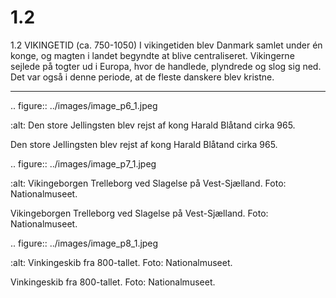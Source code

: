 # 1.2

1.2 
VIKINGETID (ca. 750-1050)
I vikingetiden blev Danmark samlet under én konge, og magten 
i landet begyndte at blive centraliseret. Vikingerne sejlede på 
togter ud i Europa, hvor de handlede, plyndrede og slog sig ned. 
Det var også i denne periode, at de fleste danskere blev kristne.


---

<!-- Figures extracted from nearby pages -->

.. figure:: ../images/image_p6_1.jpeg

   :alt: Den store Jellingsten blev rejst af kong Harald Blåtand cirka 965.

   Den store Jellingsten blev rejst af kong Harald Blåtand cirka 965.

.. figure:: ../images/image_p7_1.jpeg

   :alt: Vikingeborgen Trelleborg ved Slagelse på Vest-Sjælland. Foto: Nationalmuseet.

   Vikingeborgen Trelleborg ved Slagelse på Vest-Sjælland. Foto: Nationalmuseet.

.. figure:: ../images/image_p8_1.jpeg

   :alt: Vinkingeskib fra 800-tallet. Foto: Nationalmuseet.

   Vinkingeskib fra 800-tallet. Foto: Nationalmuseet.
